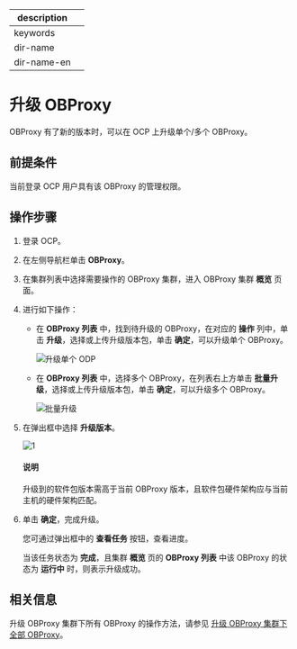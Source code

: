 |description||
|---|---|
|keywords||
|dir-name||
|dir-name-en||

# 升级 OBProxy

OBProxy 有了新的版本时，可以在 OCP 上升级单个/多个 OBProxy。

## 前提条件

当前登录 OCP 用户具有该 OBProxy 的管理权限。

## 操作步骤

1. 登录 OCP。

2. 在左侧导航栏单击 **OBProxy**。

3. 在集群列表中选择需要操作的 OBProxy 集群，进入 OBProxy 集群 **概览** 页面。

4. 进行如下操作：

   * 在 **OBProxy 列表** 中，找到待升级的 OBProxy，在对应的 **操作** 列中，单击 **升级**，选择或上传升级版本包，单击 **确定**，可以升级单个 OBProxy。

      ![升级单个 ODP](https://obbusiness-private.oss-cn-shanghai.aliyuncs.com/doc/img/observer-enterprise/V4.1.0/user-guide/odp-management/update-an-odp.png)

   * 在 **OBProxy 列表** 中，选择多个 OBProxy，在列表右上方单击 **批量升级**，选择或上传升级版本包，单击 **确定**，可以升级多个 OBProxy。

      ![批量升级](https://obbusiness-private.oss-cn-shanghai.aliyuncs.com/doc/img/observer-enterprise/V4.1.0/user-guide/odp-management/delete-odps.png)

5. 在弹出框中选择 **升级版本**。

   ![1](https://obbusiness-private.oss-cn-shanghai.aliyuncs.com/doc/img/ocp/401/%E5%8D%87%E7%BA%A7%E5%8D%95%E4%B8%AAobproxy1.png)

   <main id="notice" type='explain'>
    <h4>说明</h4>
    <p>升级到的软件包版本需高于当前 OBProxy 版本，且软件包硬件架构应与当前主机的硬件架构匹配。</p>
   </main>

6. 单击 **确定**，完成升级。

   您可通过弹出框中的 **查看任务** 按钮，查看进度。

   当该任务状态为 **完成**，且集群 **概览** 页的 **OBProxy 列表** 中该 OBProxy 的状态为 **运行中** 时，则表示升级成功。

## 相关信息

升级 OBProxy 集群下所有 OBProxy 的操作方法，请参见 [升级 OBProxy 集群下全部 OBProxy](../200.manage-obproxy-clusters/400.upgrade-all-obproxy-in-obproxy-cluster.md)。
